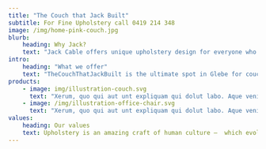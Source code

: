 ```yaml
---
title: "The Couch that Jack Built"
subtitle: For Fine Upholstery call 0419 214 348
image: /img/home-pink-couch.jpg
blurb:
    heading: Why Jack?
    text: "Jack Cable offers unique upholstery design for everyone who aspires to an unique couch. Our attention to detail will ensure that your furniture is of the highest quality and will do everything in our power to assure your happiness."
intro:
    heading: "What we offer"
    text: "TheCouchThatJackBuilt is the ultimate spot in Glebe for couch and chair lovers; we offer fine upholstery service; we may start discussing your ideas and giving advices on the best way to renovate your couch, chairs and any custom design."
products:
    - image: img/illustration-couch.svg
      text: "Xerum, quo qui aut unt expliquam qui dolut labo. Aque venitatiusda cum, voluptionse latur sitiae dolessi aut parist aut dollo enim qui voluptate ma dolestendit peritin re plis aut quas inctum laceat est volestemque commosa as cus endigna tectur, offic to cor sequas etum rerum idem sintibus eiur? Quianimin porecus evelectur, cum que nis nust voloribus ratem aut omnimi, sitatur? Quiatem. Nam, omnis sum am facea corem alique molestrunt et eos evelece arcillit ut aut eos eos nus, sin conecerem erum fuga."
    - image: /img/illustration-office-chair.svg
      text: "Xerum, quo qui aut unt expliquam qui dolut labo. Aque venitatiusda cum, voluptionse latur sitiae dolessi aut parist aut dollo enim qui voluptate ma dolestendit peritin re plis aut quas inctum laceat est volestemque commosa as cus endigna tectur, offic to cor sequas etum rerum idem sintibus eiur? ."
values:
    heading: Our values
    text: Upholstery is an amazing craft of human culture –  which evolved over centuries for padding and covering chairs, seats and sofas. We want to keep a tradition by using the best materials and fabrics, solid wood or webbed platform.
---
```


